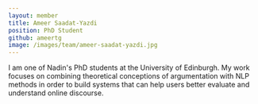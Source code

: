 ```yaml
---
layout: member
title: Ameer Saadat-Yazdi
position: PhD Student
github: ameertg
image: /images/team/ameer-saadat-yazdi.jpg
---
```


I am one of Nadin's PhD students at the University of Edinburgh. My work focuses on combining theoretical conceptions of argumentation with NLP methods in order to build systems that can help users better evaluate and understand online discourse.
